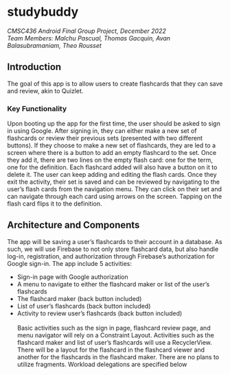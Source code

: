 # studybuddy
*CMSC436 Android Final Group Project, December 2022*<br />
*Team Members: Malchu Pascual, Thomas Gacquin, Avan Balasubramaniam, Theo Rousset*
## Introduction
The goal of this app is to allow users to create flashcards that they can save and review, akin to Quizlet.
### Key Functionality
Upon booting up the app for the first time, the user should be asked to sign in using Google. After signing in, they can either make a new set of flashcards or review their previous sets (presented with two different buttons). If they choose to make a new set of flashcards, they are led to a screen where there is a button to add an empty flashcard to the set. Once they add it, there are two lines on the empty flash card: one for the term, one for the definition. Each flashcard added will also have a button on it to delete it. The user can keep adding and editing the flash cards. Once they exit the activity, their set is saved and can be reviewed by navigating to the user’s flash cards from the navigation menu. They can click on their set and can navigate through each card using arrows on the screen. Tapping on the flash card flips it to the definition.
## Architecture and Components
The app will be saving a user’s flashcards to their account in a database. As such, we will use Firebase to not only store flashcard data, but also handle log-in, registration, and authorization through Firebase’s authorization for Google sign-in. The app include 5 activities:<br />
* Sign-in page with Google authorization
* A menu to navigate to either the flashcard maker or list of the user’s flashcards
* The flashcard maker (back button included)
* List of user’s flashcards (back button included)
* Activity to review user’s flashcards (back button included)<br /><br />
Basic activities such as the sign in page, flashcard review page, and menu navigator will rely on a Constraint Layout. Activities such as the flashcard maker and list of user’s flashcards will use a RecyclerView. There will be a layout for the flashcard in the flashcard viewer and another for the flashcards in the flashcard maker. There are no plans to utilize fragments. 
Workload delegations are specified below
